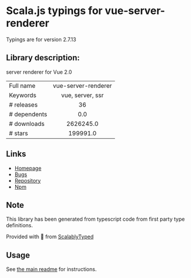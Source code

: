 
# Scala.js typings for vue-server-renderer

Typings are for version 2.7.13

## Library description:
server renderer for Vue 2.0

|                    |                 |
| ------------------ | :-------------: |
| Full name          | vue-server-renderer |
| Keywords           | vue, server, ssr |
| # releases         | 36 |
| # dependents       | 0.0 |
| # downloads        | 2626245.0 |
| # stars            | 199991.0 |

## Links
- [Homepage](https://github.com/vuejs/vue/tree/dev/packages/vue-server-renderer#readme)
- [Bugs](https://github.com/vuejs/vue/issues)
- [Repository](https://github.com/vuejs/vue)
- [Npm](https://www.npmjs.com/package/vue-server-renderer)
    


## Note
This library has been generated from typescript code from first party type definitions.

Provided with :purple_heart: from [ScalablyTyped](https://github.com/oyvindberg/ScalablyTyped)

## Usage
See [the main readme](../../readme.md) for instructions.



